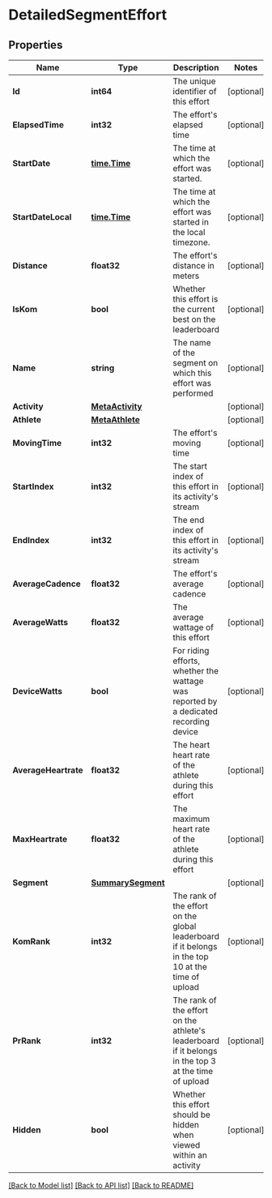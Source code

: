 # DetailedSegmentEffort

## Properties

Name | Type | Description | Notes
------------ | ------------- | ------------- | -------------
**Id** | **int64** | The unique identifier of this effort | [optional] 
**ElapsedTime** | **int32** | The effort&#39;s elapsed time | [optional] 
**StartDate** | [**time.Time**](time.Time.md) | The time at which the effort was started. | [optional] 
**StartDateLocal** | [**time.Time**](time.Time.md) | The time at which the effort was started in the local timezone. | [optional] 
**Distance** | **float32** | The effort&#39;s distance in meters | [optional] 
**IsKom** | **bool** | Whether this effort is the current best on the leaderboard | [optional] 
**Name** | **string** | The name of the segment on which this effort was performed | [optional] 
**Activity** | [**MetaActivity**](MetaActivity.md) |  | [optional] 
**Athlete** | [**MetaAthlete**](MetaAthlete.md) |  | [optional] 
**MovingTime** | **int32** | The effort&#39;s moving time | [optional] 
**StartIndex** | **int32** | The start index of this effort in its activity&#39;s stream | [optional] 
**EndIndex** | **int32** | The end index of this effort in its activity&#39;s stream | [optional] 
**AverageCadence** | **float32** | The effort&#39;s average cadence | [optional] 
**AverageWatts** | **float32** | The average wattage of this effort | [optional] 
**DeviceWatts** | **bool** | For riding efforts, whether the wattage was reported by a dedicated recording device | [optional] 
**AverageHeartrate** | **float32** | The heart heart rate of the athlete during this effort | [optional] 
**MaxHeartrate** | **float32** | The maximum heart rate of the athlete during this effort | [optional] 
**Segment** | [**SummarySegment**](SummarySegment.md) |  | [optional] 
**KomRank** | **int32** | The rank of the effort on the global leaderboard if it belongs in the top 10 at the time of upload | [optional] 
**PrRank** | **int32** | The rank of the effort on the athlete&#39;s leaderboard if it belongs in the top 3 at the time of upload | [optional] 
**Hidden** | **bool** | Whether this effort should be hidden when viewed within an activity | [optional] 

[[Back to Model list]](../README.md#documentation-for-models) [[Back to API list]](../README.md#documentation-for-api-endpoints) [[Back to README]](../README.md)


